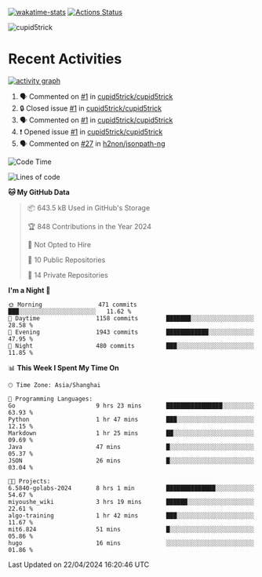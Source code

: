 [![wakatime-stats](https://github.com/cupid5trick/cupid5trick/workflows/wakatime-stats/badge.svg)](https://github.com/cupid5trick/cupid5trick/actions)
[![Actions Status](https://github.com/cupid5trick/cupid5trick/workflows/update-gh-activity/badge.svg)](https://github.com/cupid5trick/cupid5trick/actions)

![cupid5trick](https://socialify.git.ci/cupid5trick/cupid5trick/image?description=1&font=KoHo&forks=1&issues=1&language=1&name=1&owner=1&pattern=Signal&pulls=1&stargazers=1&theme=Light)

# Recent Activities

[![activity graph](https://github-readme-activity-graph.vercel.app/graph?username=cupid5trick&theme=github-dark-dimmed&custom_title=cupid5trick%20Activity%20Graph&hide_border=true)](https://github.com/ashutosh00710/github-readme-activity-graph)


<!--START_SECTION:activity-->
1. 🗣 Commented on [#1](https://github.com/cupid5trick/cupid5trick/issues/1#issuecomment-1961666240) in [cupid5trick/cupid5trick](https://github.com/cupid5trick/cupid5trick)
2. 🔒 Closed issue [#1](https://github.com/cupid5trick/cupid5trick/issues/1) in [cupid5trick/cupid5trick](https://github.com/cupid5trick/cupid5trick)
3. 🗣 Commented on [#1](https://github.com/cupid5trick/cupid5trick/issues/1#issuecomment-1949913602) in [cupid5trick/cupid5trick](https://github.com/cupid5trick/cupid5trick)
4. ❗ Opened issue [#1](https://github.com/cupid5trick/cupid5trick/issues/1) in [cupid5trick/cupid5trick](https://github.com/cupid5trick/cupid5trick)
5. 🗣 Commented on [#27](https://github.com/h2non/jsonpath-ng/issues/27#issuecomment-1878332655) in [h2non/jsonpath-ng](https://github.com/h2non/jsonpath-ng)
<!--END_SECTION:activity-->

<!--START_SECTION:waka-->
![Code Time](http://img.shields.io/badge/Code%20Time-326%20hrs%2011%20mins-blue)

![Lines of code](https://img.shields.io/badge/From%20Hello%20World%20I%27ve%20Written-6.9%20million%20lines%20of%20code-blue)

**🐱 My GitHub Data** 

> 📦 643.5 kB Used in GitHub's Storage 
 > 
> 🏆 848 Contributions in the Year 2024
 > 
> 🚫 Not Opted to Hire
 > 
> 📜 10 Public Repositories 
 > 
> 🔑 14 Private Repositories 
 > 
**I'm a Night 🦉** 

```text
🌞 Morning                471 commits         ███░░░░░░░░░░░░░░░░░░░░░░   11.62 % 
🌆 Daytime                1158 commits        ███████░░░░░░░░░░░░░░░░░░   28.58 % 
🌃 Evening                1943 commits        ████████████░░░░░░░░░░░░░   47.95 % 
🌙 Night                  480 commits         ███░░░░░░░░░░░░░░░░░░░░░░   11.85 % 
```


📊 **This Week I Spent My Time On** 

```text
🕑︎ Time Zone: Asia/Shanghai

💬 Programming Languages: 
Go                       9 hrs 23 mins       ████████████████░░░░░░░░░   63.93 % 
Python                   1 hr 47 mins        ███░░░░░░░░░░░░░░░░░░░░░░   12.15 % 
Markdown                 1 hr 25 mins        ██░░░░░░░░░░░░░░░░░░░░░░░   09.69 % 
Java                     47 mins             █░░░░░░░░░░░░░░░░░░░░░░░░   05.37 % 
JSON                     26 mins             █░░░░░░░░░░░░░░░░░░░░░░░░   03.04 % 

🐱‍💻 Projects: 
6.5840-golabs-2024       8 hrs 1 min         ██████████████░░░░░░░░░░░   54.67 % 
miyoushe_wiki            3 hrs 19 mins       ██████░░░░░░░░░░░░░░░░░░░   22.61 % 
algo-training            1 hr 42 mins        ███░░░░░░░░░░░░░░░░░░░░░░   11.67 % 
mit6.824                 51 mins             █░░░░░░░░░░░░░░░░░░░░░░░░   05.86 % 
hugo                     16 mins             ░░░░░░░░░░░░░░░░░░░░░░░░░   01.86 % 
```


 Last Updated on 22/04/2024 16:20:46 UTC
<!--END_SECTION:waka-->
